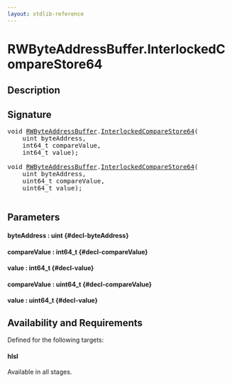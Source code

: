 ```yaml
---
layout: stdlib-reference
---
```


# RWByteAddressBuffer\.InterlockedCompareStore64

## Description





## Signature 

<pre>
void <a href="/stdlib-reference/types/RWByteAddressBuffer/index" class="code_type">RWByteAddressBuffer</a>.<a href="/stdlib-reference/types/RWByteAddressBuffer/InterlockedCompareStore64">InterlockedCompareStore64</a>(
    uint <span class='code_param'>byteAddress</span>,
    int64_t <span class='code_param'>compareValue</span>,
    int64_t <span class='code_param'>value</span>);

void <a href="/stdlib-reference/types/RWByteAddressBuffer/index" class="code_type">RWByteAddressBuffer</a>.<a href="/stdlib-reference/types/RWByteAddressBuffer/InterlockedCompareStore64">InterlockedCompareStore64</a>(
    uint <span class='code_param'>byteAddress</span>,
    uint64_t <span class='code_param'>compareValue</span>,
    uint64_t <span class='code_param'>value</span>);

</pre>

## Parameters

#### byteAddress  : uint {#decl-byteAddress}
#### compareValue  : int64\_t {#decl-compareValue}
#### value  : int64\_t {#decl-value}
#### compareValue  : uint64\_t {#decl-compareValue}
#### value  : uint64\_t {#decl-value}

## Availability and Requirements

Defined for the following targets:

#### hlsl
Available in all stages.



